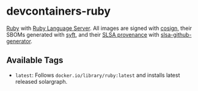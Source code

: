 # devcontainers-ruby

[Ruby](https://www.ruby-lang.org/) with [Ruby Language Server](https://github.com/castwide/solargraph). All images
are signed with [cosign](https://github.com/sigstore/cosign), their SBOMs generated with
[syft](https://github.com/anchore/syft), and their [SLSA provenance](https://slsa.dev/provenance/) with
[slsa-github-generator](https://github.com/slsa-framework/slsa-github-generator).

## Available Tags

- `latest`: Follows `docker.io/library/ruby:latest` and installs latest released solargraph.
